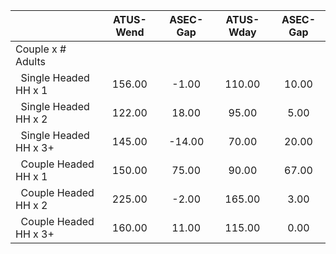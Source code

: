 
|                      |    ATUS-Wend |     ASEC-Gap |    ATUS-Wday |     ASEC-Gap |
| -------------------- | :----------: | :----------: | :----------: | :----------: |
| Couple x # Adults    |              |              |              |              |
| &nbsp;&nbsp;Single Headed HH x 1 |       156.00 |        -1.00 |       110.00 |        10.00 |
| &nbsp;&nbsp;Single Headed HH x 2 |       122.00 |        18.00 |        95.00 |         5.00 |
| &nbsp;&nbsp;Single Headed HH x 3+ |       145.00 |       -14.00 |        70.00 |        20.00 |
| &nbsp;&nbsp;Couple Headed HH x 1 |       150.00 |        75.00 |        90.00 |        67.00 |
| &nbsp;&nbsp;Couple Headed HH x 2 |       225.00 |        -2.00 |       165.00 |         3.00 |
| &nbsp;&nbsp;Couple Headed HH x 3+ |       160.00 |        11.00 |       115.00 |         0.00 |

